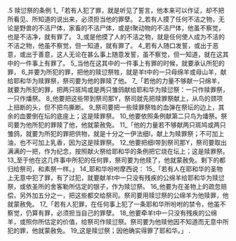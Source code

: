 .5 
赎愆祭的条例 
1_「若有人犯了罪，就是听见了誓言，他本来可以作证，却不把所看见、所知道的说出来，必须担当他的罪孽。 2_若有人摸了任何不洁之物，无论是野兽的不洁尸体，家畜的不洁尸体，或是t聚动物的不洁尸体，他虽不察觉，也是不洁净，就有罪了。 3_或是他摸了人的不洁之物，就是任何使人成为不洁的不洁之物，他虽不察觉，但一知道，就有罪了。 4_若有人随口发誓，或出于恶意，或出于善意，这人无论在甚么事上随意发誓，虽不察觉，但一知道，就在这其中的一件事上有罪了。 5_当他在这其中的一件事上有罪的时候，就要承认所犯的罪， 6_并要为所犯的罪，把他的赎愆祭牲，就是羊t中的一只母绵羊或母山羊，献给耶和华为赎罪祭，祭司要为他的罪赎了他。 
7_「若他的力量不够献一只绵羊，就要为所犯的罪，把两只斑鸠或是两只雏鸽献给耶和华为赎愆祭：一只作赎罪祭，一只作燔祭。 8_他要把这些带到祭司那Y，祭司就先把赎罪祭献上，从鸟的颈项上扭断的头，但不把鸟撕断。 9_祭司要把一些赎罪祭牲的血弹在祭坛的边上，其余的血要倒在坛的底座上；这是赎罪祭。 10_他要依照条例献第二只鸟为燔祭。祭司要为他所犯的罪赎了他，他就蒙赦免。 
11_「他的力量若不够献两只斑鸠或两只雏鸽，就要为所犯的罪把供物，就是十分之一伊法细I，献上为赎罪祭；不可加上油，也不可加上乳香，因为这是赎罪祭。 12_他要把细I带到祭司那Y，祭司要取出满满的一把，作为纪念，按照献火祭给耶和华的条例把它烧在坛上；这是赎罪祭。 13_至于他在这几件事中所犯的任何罪，祭司要为他赎了，他就蒙赦免。剩下的都归给祭司，和素祭一样。」 
14_耶和华吩咐摩西说： 15_「若有人在耶和华的圣物上无意中犯了罪，有了过犯，就要献羊t中一只没有残疾的公绵羊给耶和华为赎愆祭，或依圣所的舍客勒所估定的银子，作为赎愆祭。 16_他要为在圣物上的疏忽赔偿，另外加五分之一，把这些都交给祭司。祭司要用赎愆祭的公绵羊为他赎罪，他就蒙赦免。 
17_「若有人犯罪，在任何事上犯了一条耶和华所吩咐的禁令，他虽不察觉，仍算有罪，必须担当自己的罪孽。 18_他要牵羊t中一只没有残疾的公绵羊，或照你所估定的价值，给祭司作赎愆祭。祭司要为他赎他因不知道而无意中所犯的罪，他就蒙赦免。 19_这是赎愆祭；因他确实得罪了耶和华。」 
 . 